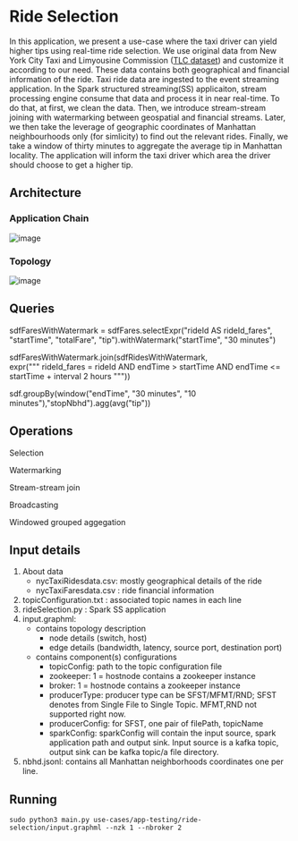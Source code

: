 # Ride Selection

In this application, we present a use-case where the taxi driver can yield higher tips using real-time ride selection. We use original data from New York City Taxi and Limyousine Commission \([TLC dataset](https://www1.nyc.gov/site/tlc/about/tlc-trip-record-data.page)\) and customize it according to our need. These data contains both geographical and financial information of the ride. Taxi ride data are ingested to the event streaming application. In the Spark structured streaming(SS) applicaiton, stream processing engine consume that data and process it in near real-time. To do that, at first, we clean the data. Then, we introduce stream-stream joining with watermarking between geospatial and financial streams. Later, we then take the leverage of geographic coordinates of Manhattan neighbourhoods only (for simlicity)  to find out the relevant rides. Finally, we take a window of thirty minutes to aggregate the average tip in Manhattan locality. The application will inform the taxi driver which area the driver should choose to get a higher tip.

## Architecture

### Application Chain
![image](https://user-images.githubusercontent.com/6629591/182680217-92a61549-0b9c-4e18-afc9-e5cf32d3b8e9.png)


### Topology
![image](https://user-images.githubusercontent.com/6629591/179554520-5b9c84a3-f479-4df4-8405-bc749feaeaa9.png)



## Queries  
  
  sdfFaresWithWatermark = sdfFares.selectExpr("rideId AS rideId_fares", "startTime", "totalFare", "tip").withWatermark("startTime", "30 minutes")
  
  sdfFaresWithWatermark.join(sdfRidesWithWatermark, \
      expr(""" 
       rideId_fares = rideId AND 
        endTime > startTime AND
        endTime <= startTime + interval 2 hours
        """))
  
  sdf.groupBy(window("endTime", "30 minutes", "10 minutes"),"stopNbhd").agg(avg("tip"))
  
## Operations
  
  Selection
  
  Watermarking
  
  Stream-stream join
  
  Broadcasting
  
  Windowed grouped aggegation
  
## Input details
1. About data
   - nycTaxiRidesdata.csv: mostly geographical details of the ride
   - nycTaxiFaresdata.csv : ride financial information
2. topicConfiguration.txt : associated topic names in each line
3. rideSelection.py : Spark SS application
4. input.graphml:
   - contains topology description
     - node details (switch, host)
     - edge details (bandwidth, latency, source port, destination port)
   - contains component(s) configurations 
     - topicConfig: path to the topic configuration file
     - zookeeper: 1 = hostnode contains a zookeeper instance
     - broker: 1 = hostnode contains a zookeeper instance
     - producerType: producer type can be SFST/MFMT/RND; SFST denotes from Single File to Single Topic. MFMT,RND not supported right now.
     - producerConfig: for SFST, one pair of filePath, topicName
     - sparkConfig: sparkConfig will contain the input source, spark application path and output sink. Input source is a kafka topic, output sink can be kafka topic/a file directory.
 5. nbhd.jsonl: contains all Manhattan neighborhoods coordinates one per line.
 
## Running
   
 ```sudo python3 main.py use-cases/app-testing/ride-selection/input.graphml --nzk 1 --nbroker 2```
